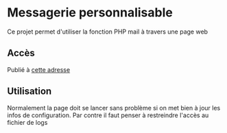 # Messagerie personnalisable

Ce projet permet d'utiliser la fonction PHP mail à travers une page web

## Accès

Publié à [cette adresse](https://www.mail.julien-giraud.fr)

## Utilisation

Normalement la page doit se lancer sans problème si on met bien à jour les infos de configuration. Par contre il faut penser à restreindre l'accès au fichier de logs
